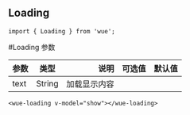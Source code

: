 ## Loading

```
import { Loading } from 'wue';
```

#Loading 参数

| 参数           | 类型          | 说明  | 可选值| 默认值|
| ------------- |:-------------:| -----:|-----:|-----:|
|text|String| 加载显示内容|


```
<wue-loading v-model="show"></wue-loading>
```